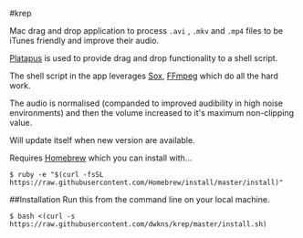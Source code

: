 #krep

Mac drag and drop application to process `.avi` , `.mkv` and `.mp4` files to be iTunes friendly and improve their audio.

[Platapus](http://sveinbjorn.org/platypus) is used to provide drag and drop functionality to a shell script.

The shell script in the app leverages [Sox](http://sox.sourceforge.net), [FFmpeg](http://ffmpeg.org) which do all the hard work.

The audio is normalised (companded to improved audibility in high noise environments) and then the volume increased to it's maximum non-clipping value. 

Will update itself when new version are available.

Requires [Homebrew](http://brew.sh) which you can install with... 

````
$ ruby -e "$(curl -fsSL https://raw.githubusercontent.com/Homebrew/install/master/install)"
````

##Installation 
Run this from the command line on your local machine.

````
$ bash <(curl -s https://raw.githubusercontent.com/dwkns/krep/master/install.sh)
````
